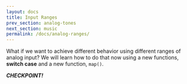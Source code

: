 ```yaml
---
layout: docs
title: Input Ranges
prev_section: analog-tones
next_section: music
permalink: /docs/analog-ranges/
--- 
```


What if we want to achieve different behavior using different ranges of analog input? We will learn how to do that now using a new functions, **switch case** and a new function, ```map()```.


**_CHECKPOINT!_**